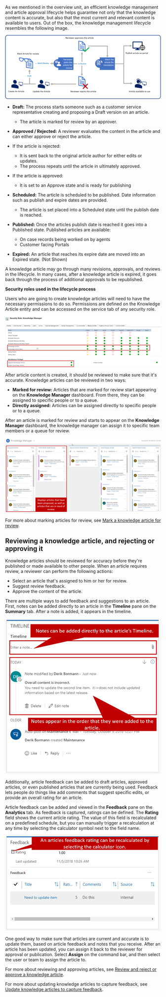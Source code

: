 As we mentioned in the overview unit, an efficient knowledge management and article approval lifecycle helps guarantee not only that the knowledge content is accurate, but also that the most current and relevant content is available to users. Out of the box, the knowledge management lifecycle resembles the following image.

![Knowledge management lifecycle](../media/KM-Unit3-1.png)

- **Draft:** The process starts someone such as a customer service representative creating and proposing a Draft version on an article.
	- The article is marked for review by an approver.
- **Approved / Rejected:** A reviewer evaluates the content in the article and can either approve or reject the article.
- If the article is rejected:
	- It is sent back to the original article author for either edits or updates. 
	- The process repeats until the article in ultimately approved.  
- If the article is approved:
	- It is set to an Approve state and is ready for publishing

- **Scheduled:** The article is scheduled to be published. Date information such as publish and expire dates are provided.    
	- The article is set placed into a Scheduled state until the publish date is reached. 

- **Published:** Once the articles publish date is reached it goes into a Published state. Published articles are available:
	- On case records being worked on by agents 
	- Customer facing Portals

- **Expired:** An article that reaches its expire date are moved into an Expired state.  (Not Shown) 

A knowledge article may go through many revisions, approvals, and reviews in the lifecycle. In many cases, after a knowledge article is expired, it goes back through the process of additional approvals to be republished. 

**Security roles used in the lifecycle process**

Users who are going to create knowledge articles will need to have the necessary permissions to do so.  Permissions are defined on the Knowledge Article entity and can be accessed on the service tab of any security role.  

![Security Role: Knowledge Manager](../media/KM-Unit3-1a.png)

After article content is created, it should be reviewed to make sure that it's accurate. Knowledge articles can be reviewed in two ways:

- **Marked for review:** Articles that are marked for review start appearing on the **Knowledge Manager** dashboard. From there, they can be assigned to specific people or to a queue.
- **Directly assigned:** Articles can be assigned directly to specific people or to a queue.

After an article is marked for review and starts to appear on the **Knowledge Manager** dashboard, the knowledge manager can assign it to specific team members or a queue for review.

![Proposed articles](../media/KM-Unit3-2.png)

For more about marking articles for review, see [Mark a knowledge article for review](https://docs.microsoft.com/dynamics365/customer-engagement/customer-service/customer-service-hub-user-guide-knowledge-article#mark-a-knowledge-article-for-review).

## Reviewing a knowledge article, and rejecting or approving it

Knowledge articles should be reviewed for accuracy before they're published or made available to other people. When an article requires review, a reviewer can perform the following actions:

- Select an article that's assigned to him or her for review.
- Suggest review feedback.
- Approve the content of the article.

There are multiple ways to add feedback and suggestions to an article. First, notes can be added directly to an article in the **Timeline** pane on the **Summary** tab. After a note is added, it appears in the timeline.

![Note field in the Timeline pane](../media/KM-Unit3-3.png)

Additionally, article feedback can be added to draft articles, approved articles, or even published articles that are currently being used. Feedback lets people do things like add comments that suggest specific edits, or provide an overall rating for an article.

Article feedback can be added and viewed in the **Feedback** pane on the **Analytics** tab. As feedback is captured, ratings can be defined. The **Rating** field shows the current article rating. The value of this field is recalculated on a predefined schedule, but you can manually trigger a recalculation at any time by selecting the calculator symbol next to the field name.

![Feedback pane](../media/KM-Unit3-4.png)

One good way to make sure that articles are current and accurate is to update them, based on article feedback and notes that you receive. After an article has been updated, you can assign it back to the reviewer for approval or publication. Select **Assign** on the command bar, and then select the user or team to assign the article to.

For more about reviewing and approving articles, see [Review and reject or approve a knowledge article](https://docs.microsoft.com/dynamics365/customer-engagement/customer-service/customer-service-hub-user-guide-knowledge-article#review-and-reject-or-approve-a-knowledge-article).

For more about updating knowledge articles to capture feedback, see [Update knowledge articles to capture feedback](https://docs.microsoft.com/dynamics365/customer-engagement/customer-service/customer-service-hub-user-guide-knowledge-article#update-knowledge-articles-to-capture-feedback).
